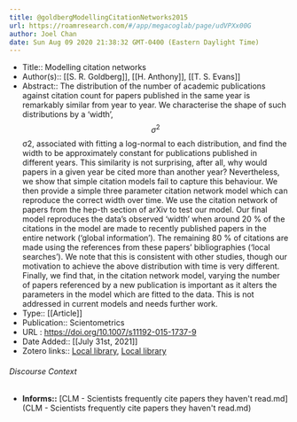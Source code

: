 ```yaml
---
title: @goldbergModellingCitationNetworks2015
url: https://roamresearch.com/#/app/megacoglab/page/udVPXx00G
author: Joel Chan
date: Sun Aug 09 2020 21:38:32 GMT-0400 (Eastern Daylight Time)
---
```


- Title:: Modelling citation networks
- Author(s):: [[S. R. Goldberg]], [[H. Anthony]], [[T. S. Evans]]
- Abstract:: The distribution of the number of academic publications against citation count for papers published in the same year is remarkably similar from year to year. We characterise the shape of such distributions by a ‘width’, $$\sigma ^2$$σ2, associated with fitting a log-normal to each distribution, and find the width to be approximately constant for publications published in different years. This similarity is not surprising, after all, why would papers in a given year be cited more than another year? Nevertheless, we show that simple citation models fail to capture this behaviour. We then provide a simple three parameter citation network model which can reproduce the correct width over time. We use the citation network of papers from the hep-th section of arXiv to test our model. Our final model reproduces the data’s observed ‘width’ when around 20 % of the citations in the model are made to recently published papers in the entire network (‘global information’). The remaining 80 % of citations are made using the references from these papers’ bibliographies (‘local searches’). We note that this is consistent with other studies, though our motivation to achieve the above distribution with time is very different. Finally, we find that, in the citation network model, varying the number of papers referenced by a new publication is important as it alters the parameters in the model which are fitted to the data. This is not addressed in current models and needs further work.
- Type:: [[Article]]
- Publication:: Scientometrics
- URL : https://doi.org/10.1007/s11192-015-1737-9
- Date Added:: [[July 31st, 2021]]
- Zotero links:: [Local library](zotero://select/groups/2451508/items/RS2J35ZZ), [Local library](https://www.zotero.org/groups/2451508/items/RS2J35ZZ)

###### Discourse Context

- **Informs::** [CLM - Scientists frequently cite papers they haven't read.md](CLM - Scientists frequently cite papers they haven't read.md)

